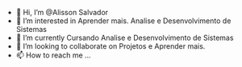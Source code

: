 - 👋 Hi, I’m @Alisson Salvador
- 👀 I’m interested in  Aprender mais. Analise e Desenvolvimento de Sistemas
- 🌱 I’m currently Cursando Analise e Desenvolvimento de Sistemas
- 💞️ I’m looking to collaborate on  Projetos e  Aprender mais.
- 📫 How to reach me ...

<!---
Howami-AS/Howami-AS is a ✨ special ✨ repository because its `README.md` (this file) appears on your GitHub profile.
You can click the Preview link to take a look at your changes.
--->
